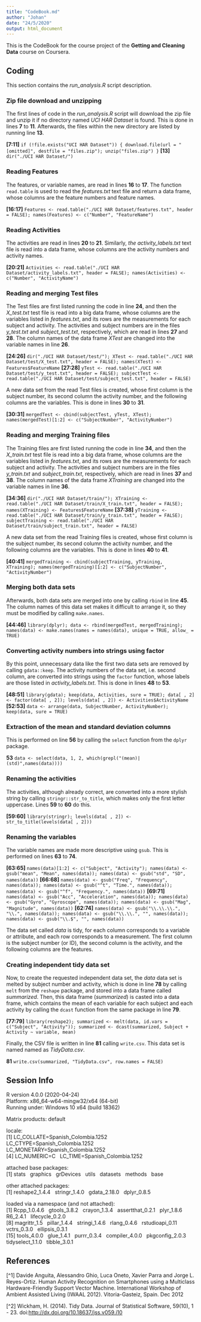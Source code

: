 ```yaml
---
title: "CodeBook.md"
author: "Johan"
date: "24/5/2020"
output: html_document
---
```


This is the CodeBook for the course project of the **Getting and Cleaning Data** course on Coursera.

## Coding

This section contains the *run_analysis.R* script description.

### Zip file download and unzipping

The first lines of code in the *run_analysis.R* script will download the zip file and unzip it if no directory named *UCI HAR Dataset* is found. This is done in lines **7** to **11**. Afterwards, the files within the new directory are listed by running line **13**.

**[7:11]** `if (!file.exists("UCI HAR Dataset")) {
download.file(url = "[omitted]", destfile = "files.zip");
unzip("files.zip")
}`
**[13]** `dir("./UCI HAR Dataset/")`

### Reading Features

The features, or variable names, are read in lines **16** to **17**. The function `read.table` is used to read the *features.txt* text file and return a data frame, whose columns are the feature numbers and feature names.

**[16:17]** `Features <- read.table("./UCI HAR Dataset/features.txt", header = FALSE);
names(Features) <- c("Number", "FeatureName")`

### Reading Activities

The activities are read in lines **20** to **21**. Similarly, *the activity_labels.txt* text file is read into a data frame, whose columns are the activity numbers and activity names.

**[20:21]** `Activities <- read.table("./UCI HAR Dataset/activity_labels.txt", header = FALSE);
names(Activities) <- c("Number", "ActivityName")`

### Reading and merging Test files

The Test files are first listed running the code in line **24**, and then the *X_test.txt* test file is read into a big data frame, whose columns are the variables listed in *features.txt*, and its rows are the measurements for each subject and activity. The activities and subject numbers are in the files *y_test.txt* and *subject_test.txt*, respectively, which are read in lines **27** and **28**. The column names of the data frame *XTest* are changed into the variable names in line **26**.

**[24:26]** `dir("./UCI HAR Dataset/test/");
XTest <- read.table("./UCI HAR Dataset/test/X_test.txt", header = FALSE);
names(XTest) <- Features$FeatureName`
**[27:28]** `yTest <- read.table("./UCI HAR Dataset/test/y_test.txt", header = FALSE);
subjectTest <- read.table("./UCI HAR Dataset/test/subject_test.txt", header = FALSE)`

A new data set from the read Test files is created, whose first column is the subject number, its second column the activity number, and the following columns are the variables. This is done in lines **30** to **31**.

**[30:31]** `mergedTest <- cbind(subjectTest, yTest, XTest);
names(mergedTest)[1:2] <- c("SubjectNumber", "ActivityNumber")`

### Reading and merging Training files

The Training files are first listed running the code in line **34**, and then the *X_train.txt* test file is read into a big data frame, whose columns are the variables listed in *features.txt*, and its rows are the measurements for each subject and activity. The activities and subject numbers are in the files *y_train.txt* and *subject_train.txt*, respectively, which are read in lines **37** and **38**. The column names of the data frame *XTraining* are changed into the variable names in line **36**.

**[34:36]** `dir("./UCI HAR Dataset/train/");
XTraining <- read.table("./UCI HAR Dataset/train/X_train.txt", header = FALSE);
names(XTraining) <- Features$FeatureName`
**[37:38]** `yTraining <- read.table("./UCI HAR Dataset/train/y_train.txt", header = FALSE);
subjectTraining <- read.table("./UCI HAR Dataset/train/subject_train.txt", header = FALSE)`

A new data set from the read Training files is created, whose first column is the subject number, its second column the activity number, and the following columns are the variables. This is done in lines **40** to **41**.

**[40:41]** `mergedTraining <- cbind(subjectTraining, yTraining, XTraining);
names(mergedTraining)[1:2] <- c("SubjectNumber", "ActivityNumber")`

### Merging both data sets

Afterwards, both data sets are merged into one by calling `rbind` in line **45**. The column names of this data set makes it difficult to arrange it, so they must be modified by calling `make.names`.

**[44:46]** `library(dplyr);
data <- rbind(mergedTest, mergedTraining);
names(data) <- make.names(names = names(data), unique = TRUE, allow_ = TRUE)`

### Converting activity numbers into strings using factor

By this point, unnecessary data like the first two data sets are removed by calling `gdata::keep`. The activity numbers of the data set, i.e. second column, are converted into strings using the `factor` function, whose labels are those listed in *activity_labels.txt*. This is done in lines **48** to **53**.

**[48:51]** `library(gdata);
keep(data, Activities, sure = TRUE);
data[ , 2] <- factor(data[ , 2]);
levels(data[ , 2]) <- Activities$ActivityName`
**[52:53]** `data <- arrange(data, SubjectNumber, ActivityNumber);
keep(data, sure = TRUE)`

### Extraction of the mean and standard deviation columns

This is performed on line **56** by calling the `select` function from the `dplyr` package.

**53** `data <- select(data, 1, 2, which(grepl("(mean)|(std)",names(data))))`

### Renaming the activities

The activities, although already correct, are converted into a more stylish string by calling `stringr::str_to_title`, which makes only the first letter uppercase. Lines **59** to **60** do this.

**[59:60]** `library(stringr);
levels(data[ , 2]) <- str_to_title(levels(data[ , 2]))`

### Renaming the variables

The variable names are made more descriptive using `gsub`. This is performed on lines **63** to **74**.

**[63:65]** `names(data)[1:2] <- c("Subject", "Activity");
names(data) <- gsub("mean", "Mean", names(data));
names(data) <- gsub("std", "SD", names(data))`
**[66:68]** `names(data) <- gsub("Freq", "Frequency", names(data));
names(data) <- gsub("^t", "Time.", names(data));
names(data) <- gsub("^f", "Frequency.", names(data))`
**[69:71]** `names(data) <- gsub("Acc", "Acceleration", names(data));
names(data) <- gsub("Gyro", "Gyroscope", names(data));
names(data) <- gsub("Mag", "Magnitude", names(data))`
**[62:74]** `names(data) <- gsub("\\.\\.\\.", "\\.", names(data));
names(data) <- gsub("\\.\\.", "", names(data));
names(data) <- gsub("\\.$", "", names(data))`

The data set called *data* is tidy, for each column corresponds to a variable or attribute, and each row corresponds to a measurement. The first column is the subject number (or ID), the second column is the activity, and the following columns are the features.

### Creating independent tidy data set

Now, to create the requested independent data set, the *data* data set is melted by subject number and activity, which is done in line **78** by calling `melt` from the `reshape` package, and stored into a data frame called *summarized*. Then, this data frame (*summarized*) is casted into a data frame, which contains the mean of each variable for each subject and each activity by calling the `dcast` function from the same package in line **79**.

**[77:79]** `library(reshape2);
summarized <- melt(data, id.vars = c("Subject", "Activity"));
summarized <- dcast(summarized, Subject + Activity ~ variable, mean)`

Finally, the CSV file is written in line **81** calling `write.csv`. This data set is named named as *TidyData.csv*.

**81** `write.csv(summarized, "TidyData.csv", row.names = FALSE)`

## Session Info

R version 4.0.0 (2020-04-24)  
Platform: x86_64-w64-mingw32/x64 (64-bit)  
Running under: Windows 10 x64 (build 18362)  

Matrix products: default

locale:  
[1] LC_COLLATE=Spanish_Colombia.1252 &nbsp; LC_CTYPE=Spanish_Colombia.1252 &nbsp; LC_MONETARY=Spanish_Colombia.1252  
[4] LC_NUMERIC=C &nbsp; LC_TIME=Spanish_Colombia.1252    

attached base packages:  
[1] stats &nbsp; graphics &nbsp; grDevices &nbsp; utils &nbsp; datasets &nbsp; methods &nbsp; base  

other attached packages:  
[1] reshape2_1.4.4 &nbsp; stringr_1.4.0 &nbsp; gdata_2.18.0 &nbsp; dplyr_0.8.5  

loaded via a namespace (and not attached):  
[1] Rcpp_1.0.4.6 &nbsp; gtools_3.8.2 &nbsp; crayon_1.3.4 &nbsp; assertthat_0.2.1 &nbsp; plyr_1.8.6 &nbsp; R6_2.4.1 &nbsp; lifecycle_0.2.0  
[8] magrittr_1.5 &nbsp; pillar_1.4.4 &nbsp; stringi_1.4.6 &nbsp; rlang_0.4.6 &nbsp; rstudioapi_0.11 &nbsp; vctrs_0.3.0 &nbsp; ellipsis_0.3.1    
[15] tools_4.0.0 &nbsp; glue_1.4.1 &nbsp; purrr_0.3.4 &nbsp; compiler_4.0.0 &nbsp; pkgconfig_2.0.3 &nbsp; tidyselect_1.1.0 &nbsp; tibble_3.0.1  

## References

[^1] Davide Anguita, Alessandro Ghio, Luca Oneto, Xavier Parra and Jorge L. Reyes-Ortiz. Human Activity Recognition on Smartphones using a Multiclass Hardware-Friendly Support Vector Machine. International Workshop of Ambient Assisted Living (IWAAL 2012). Vitoria-Gasteiz, Spain. Dec 2012

[^2] Wickham, H. (2014). Tidy Data. Journal of Statistical Software, 59(10), 1 - 23. doi:<http://dx.doi.org/10.18637/jss.v059.i10>
